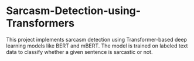 # Sarcasm-Detection-using-Transformers
This project implements sarcasm detection using Transformer-based deep learning models like BERT and mBERT. The model is trained on labeled text data to classify whether a given sentence is sarcastic or not.
